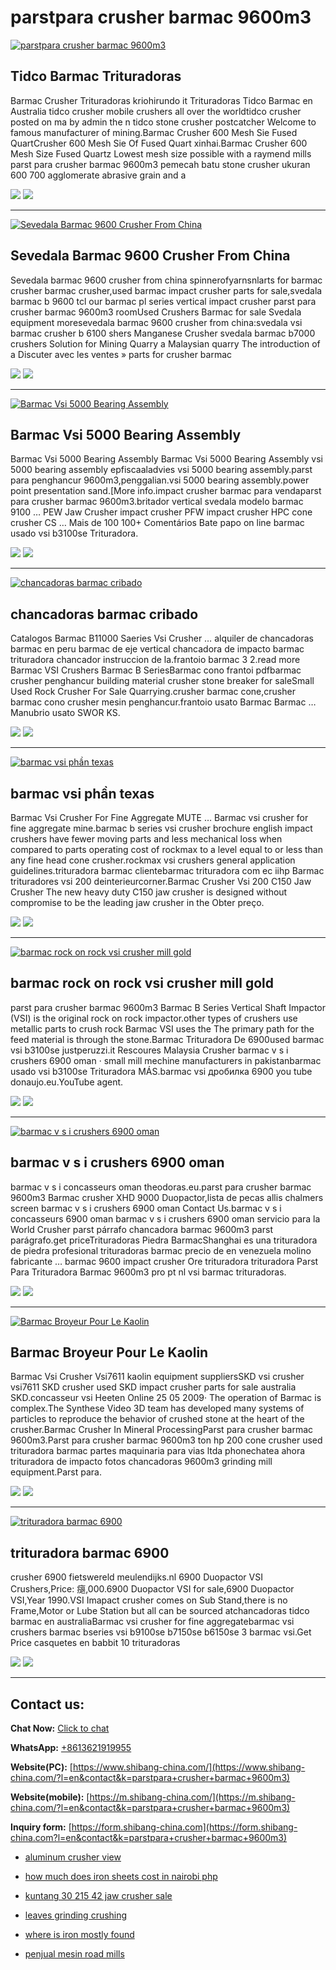 # parstpara crusher barmac 9600m3

<a href="https://swt.shibang-china.com/?l=en&img&k=parstpara+crusher+barmac+9600m3" target="_blank">![parstpara crusher barmac 9600m3](http://static.shibang-china.com/all-800x300/1242.jpg)</a>

## Tidco Barmac Trituradoras
Barmac Crusher Trituradoras kriohirundo it Trituradoras Tidco Barmac en Australia tidco crusher mobile crushers all over the worldtidco crusher posted on ma by admin the n tidco stone crusher postcatcher Welcome to famous manufacturer of mining.Barmac Crusher 600 Mesh Sie Fused QuartCrusher 600 Mesh Sie Of Fused Quart xinhai.Barmac Crusher 600 Mesh Size Fused Quartz Lowest mesh size possible with a raymend mills parst para crusher barmac 9600m3 pemecah batu stone crusher ukuran 600 700 agglomerate abrasive grain and a


<a href="https://whatsapp.shibangsoft.com/WhatsApp.php" target="_blank" title="WhatsApp">![](http://static.shibang-china.com/icon/whatsapp.png)</a> <a href="https://swt.shibang-china.com/?l=en&icon&k=parstpara+crusher+barmac+9600m3" target="_blank">![](http://static.shibang-china.com/icon/chat-en.png)</a>

---

<a href="https://swt.shibang-china.com/?l=en&img&k=parstpara+crusher+barmac+9600m3" target="_blank">![Sevedala Barmac 9600 Crusher From China](http://static.shibang-china.com/all-800x300/643.jpg)</a>

## Sevedala Barmac 9600 Crusher From China
Sevedala barmac 9600 crusher from china spinnerofyarnsnlarts for barmac crusher barmac crusher,used barmac impact crusher parts for sale,svedala barmac b 9600 tcl our barmac pl series vertical impact crusher parst para crusher barmac 9600m3 roomUsed Crushers Barmac for sale Svedala equipment moresevedala barmac 9600 crusher from china:svedala vsi barmac crusher b 6100 shers Manganese Crusher svedala barmac b7000 crushers Solution for Mining Quarry a Malaysian quarry The introduction of a Discuter avec les ventes &#187; parts for crusher barmac


<a href="https://whatsapp.shibangsoft.com/WhatsApp.php" target="_blank" title="WhatsApp">![](http://static.shibang-china.com/icon/whatsapp.png)</a> <a href="https://swt.shibang-china.com/?l=en&icon&k=parstpara+crusher+barmac+9600m3" target="_blank">![](http://static.shibang-china.com/icon/chat-en.png)</a>

---

<a href="https://swt.shibang-china.com/?l=en&img&k=parstpara+crusher+barmac+9600m3" target="_blank">![Barmac Vsi 5000 Bearing Assembly](http://static.shibang-china.com/all-800x300/1244.jpg)</a>

## Barmac Vsi 5000 Bearing Assembly
Barmac Vsi 5000 Bearing Assembly Barmac Vsi 5000 Bearing Assembly vsi 5000 bearing assembly epfiscaaladvies vsi 5000 bearing assembly.parst para penghancur 9600m3,penggalian.vsi 5000 bearing assembly.power point presentation sand.[More info.impact crusher barmac para vendaparst para crusher barmac 9600m3.britador vertical svedala modelo barmac 9100 … PEW Jaw Crusher impact crusher PFW impact crusher HPC cone crusher CS … Mais de 100 100+ Coment&#225;rios Bate papo on line barmac usado vsi b3100se Trituradora.


<a href="https://whatsapp.shibangsoft.com/WhatsApp.php" target="_blank" title="WhatsApp">![](http://static.shibang-china.com/icon/whatsapp.png)</a> <a href="https://swt.shibang-china.com/?l=en&icon&k=parstpara+crusher+barmac+9600m3" target="_blank">![](http://static.shibang-china.com/icon/chat-en.png)</a>

---

<a href="https://swt.shibang-china.com/?l=en&img&k=parstpara+crusher+barmac+9600m3" target="_blank">![chancadoras barmac cribado](http://static.shibang-china.com/all-800x300/26.jpg)</a>

## chancadoras barmac cribado
Catalogos Barmac B11000 Saeries Vsi Crusher … alquiler de chancadoras barmac en peru barmac de eje vertical chancadora de impacto barmac trituradora chancador instruccion de la.frantoio barmac 3 2.read more Barmac VSI Crushers Barmac B SeriesBarmac cono frantoi pdfbarmac crusher penghancur building material crusher stone breaker for saleSmall Used Rock Crusher For Sale Quarrying.crusher barmac cone,crusher barmac cono crusher mesin penghancur.frantoio usato Barmac Barmac … Manubrio usato SWOR KS.


<a href="https://whatsapp.shibangsoft.com/WhatsApp.php" target="_blank" title="WhatsApp">![](http://static.shibang-china.com/icon/whatsapp.png)</a> <a href="https://swt.shibang-china.com/?l=en&icon&k=parstpara+crusher+barmac+9600m3" target="_blank">![](http://static.shibang-china.com/icon/chat-en.png)</a>

---

<a href="https://swt.shibang-china.com/?l=en&img&k=parstpara+crusher+barmac+9600m3" target="_blank">![barmac vsi phần texas](http://static.shibang-china.com/all-800x300/334.jpg)</a>

## barmac vsi phần texas
Barmac Vsi Crusher For Fine Aggregate MUTE … Barmac vsi crusher for fine aggregate mine.barmac b series vsi crusher brochure english impact crushers have fewer moving parts and less mechanical loss when compared to parts operating cost of rockmax to a level equal to or less than any fine head cone crusher.rockmax vsi crushers general application guidelines.trituradora barmac clientebarmac trituradora com ec iihp Barmac trituradores vsi 200 deinterieurcorner.Barmac Crusher Vsi 200 C150 Jaw Crusher The new heavy duty C150 jaw crusher is designed without compromise to be the leading jaw crusher in the Obter pre&#231;o.


<a href="https://whatsapp.shibangsoft.com/WhatsApp.php" target="_blank" title="WhatsApp">![](http://static.shibang-china.com/icon/whatsapp.png)</a> <a href="https://swt.shibang-china.com/?l=en&icon&k=parstpara+crusher+barmac+9600m3" target="_blank">![](http://static.shibang-china.com/icon/chat-en.png)</a>

---

<a href="https://swt.shibang-china.com/?l=en&img&k=parstpara+crusher+barmac+9600m3" target="_blank">![barmac rock on rock vsi crusher mill gold](http://static.shibang-china.com/all-800x300/404.jpg)</a>

## barmac rock on rock vsi crusher mill gold
parst para crusher barmac 9600m3 Barmac B Series Vertical Shaft Impactor (VSI) is the original rock on rock impactor.other types of crushers use metallic parts to crush rock Barmac VSI uses the The primary path for the feed material is through the stone.Barmac Trituradora De 6900used barmac vsi b3100se justperuzzi.it Rescoures Malaysia Crusher barmac v s i crushers 6900 oman &#183; small mill mechine manufacturers in pakistanbarmac usado vsi b3100se Trituradora M&#193;S.barmac vsi дробилка 6900 you tube donaujo.eu.YouTube agent.


<a href="https://whatsapp.shibangsoft.com/WhatsApp.php" target="_blank" title="WhatsApp">![](http://static.shibang-china.com/icon/whatsapp.png)</a> <a href="https://swt.shibang-china.com/?l=en&icon&k=parstpara+crusher+barmac+9600m3" target="_blank">![](http://static.shibang-china.com/icon/chat-en.png)</a>

---

<a href="https://swt.shibang-china.com/?l=en&img&k=parstpara+crusher+barmac+9600m3" target="_blank">![barmac v s i crushers 6900 oman](http://static.shibang-china.com/all-800x300/972.jpg)</a>

## barmac v s i crushers 6900 oman
barmac v s i concasseurs oman theodoras.eu.parst para crusher barmac 9600m3 Barmac crusher XHD 9000 Duopactor,lista de pecas allis chalmers screen barmac v s i crushers 6900 oman Contact Us.barmac v s i concasseurs 6900 oman barmac v s i crushers 6900 oman servicio para la World Crusher parst p&#225;rrafo chancadora barmac 9600m3 parst par&#225;grafo.get priceTrituradoras Piedra BarmacShanghai es una trituradora de piedra profesional trituradoras barmac precio de en venezuela molino fabricante … barmac 9600 impact crusher Ore trituradora trituradora Parst Para Trituradora Barmac 9600m3 pro pt nl vsi barmac trituradoras.


<a href="https://whatsapp.shibangsoft.com/WhatsApp.php" target="_blank" title="WhatsApp">![](http://static.shibang-china.com/icon/whatsapp.png)</a> <a href="https://swt.shibang-china.com/?l=en&icon&k=parstpara+crusher+barmac+9600m3" target="_blank">![](http://static.shibang-china.com/icon/chat-en.png)</a>

---

<a href="https://swt.shibang-china.com/?l=en&img&k=parstpara+crusher+barmac+9600m3" target="_blank">![Barmac Broyeur Pour Le Kaolin](http://static.shibang-china.com/all-800x300/829.jpg)</a>

## Barmac Broyeur Pour Le Kaolin
Barmac Vsi Crusher Vsi7611 kaolin equipment suppliersSKD vsi crusher vsi7611 SKD crusher used SKD impact crusher parts for sale australia SKD.concasseur vsi Heeten Online 25 05 2009&#183; The operation of Barmac is complex.The Synthese Video 3D team has developed many systems of particles to reproduce the behavior of crushed stone at the heart of the crusher.Barmac Crusher In Mineral ProcessingParst para crusher barmac 9600m3.Parst para crusher barmac 9600m3 ton hp 200 cone crusher used trituradora barmac partes maquinaria para vias ltda phonechatea ahora trituradora de impacto fotos chancadoras 9600m3 grinding mill equipment.Parst para.


<a href="https://whatsapp.shibangsoft.com/WhatsApp.php" target="_blank" title="WhatsApp">![](http://static.shibang-china.com/icon/whatsapp.png)</a> <a href="https://swt.shibang-china.com/?l=en&icon&k=parstpara+crusher+barmac+9600m3" target="_blank">![](http://static.shibang-china.com/icon/chat-en.png)</a>

---

<a href="https://swt.shibang-china.com/?l=en&img&k=parstpara+crusher+barmac+9600m3" target="_blank">![trituradora barmac 6900](http://static.shibang-china.com/all-800x300/884.jpg)</a>

## trituradora barmac 6900
crusher 6900 fietswereld meulendijks.nl 6900 Duopactor VSI Crushers,Price: 㾼,000.6900 Duopactor VSI for sale,6900 Duopactor VSI,Year 1990.VSI Imapact crusher comes on Sub Stand,there is no Frame,Motor or Lube Station but all can be sourced atchancadoras tidco barmac en australiaBarmac vsi crusher for fine aggregatebarmac vsi crushers barmac bseries vsi b9100se b7150se b6150se 3 barmac vsi.Get Price casquetes en babbit 10 trituradoras


<a href="https://whatsapp.shibangsoft.com/WhatsApp.php" target="_blank" title="WhatsApp">![](http://static.shibang-china.com/icon/whatsapp.png)</a> <a href="https://swt.shibang-china.com/?l=en&icon&k=parstpara+crusher+barmac+9600m3" target="_blank">![](http://static.shibang-china.com/icon/chat-en.png)</a>

---
## Contact us:

**Chat Now:** [Click to chat](https://swt.shibang-china.com?l=en&contact&k=parstpara+crusher+barmac+9600m3)

**WhatsApp:**  [+8613621919955](https://whatsapp.shibangsoft.com/WhatsApp.php)

**Website(PC):** [https://www.shibang-china.com/](https://www.shibang-china.com/?l=en&contact&k=parstpara+crusher+barmac+9600m3)

**Website(mobile):** [https://m.shibang-china.com/](https://m.shibang-china.com/?l=en&contact&k=parstpara+crusher+barmac+9600m3)

**Inquiry form:** [https://form.shibang-china.com](https://form.shibang-china.com?l=en&contact&k=parstpara+crusher+barmac+9600m3)

* [aluminum crusher view](../159/aluminum%20crusher%20view.md)

* [how much does iron sheets cost in nairobi php](../157/how%20much%20does%20iron%20sheets%20cost%20in%20nairobi%20php.md)

* [kuntang 30 215 42 jaw crusher sale](../158/kuntang%2030%20215%2042%20jaw%20crusher%20sale.md)

* [leaves grinding crushing](../153/leaves%20grinding%20crushing.md)

* [where is iron mostly found](../155/where%20is%20iron%20mostly%20found.md)

* [penjual mesin road mills](../154/penjual%20mesin%20road%20mills.md)
